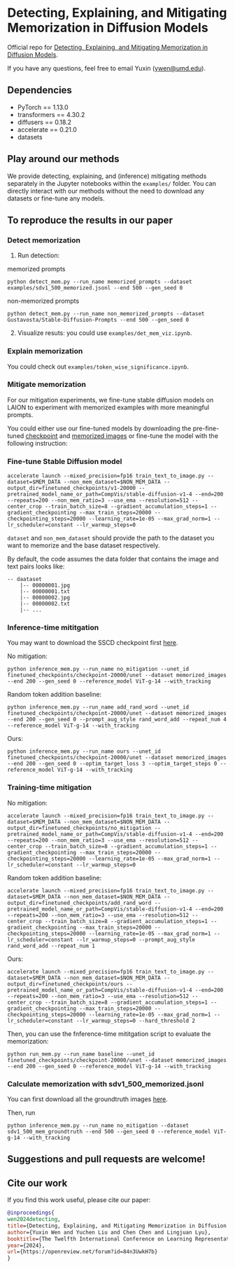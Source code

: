 # Detecting, Explaining, and Mitigating Memorization in Diffusion Models
Official repo for [Detecting, Explaining, and Mitigating Memorization in Diffusion Models](https://openreview.net/forum?id=84n3UwkH7b).

If you have any questions, feel free to email Yuxin (<ywen@umd.edu>).

## Dependencies
- PyTorch == 1.13.0
- transformers == 4.30.2
- diffusers == 0.18.2
- accelerate == 0.21.0
- datasets

## Play around our methods
We provide detecting, explaining, and (inference) mitigating methods separately in the Jupyter notebooks within the `examples/` folder. You can directly interact with our methods without the need to download any datasets or fine-tune any models.

## To reproduce the results in our paper
### Detect memorization
1. Run detection:

memorized prompts
```
python detect_mem.py --run_name memorized_prompts --dataset examples/sdv1_500_memorized.jsonl --end 500 --gen_seed 0
```

non-memorized prompts
```
python detect_mem.py --run_name non_memorized_prompts --dataset Gustavosta/Stable-Diffusion-Prompts --end 500 --gen_seed 0
```

2. Visualize resuts: you could use `examples/det_mem_viz.ipynb`.

### Explain memorization
You could check out `examples/token_wise_significance.ipynb`.

### Mitigate memorization
For our mitigation experiments, we fine-tune stable diffusion models on LAION to experiment with memorized examples with more meaningful prompts.

You could either use our fine-tuned models by downloading the pre-fine-tuned [checkpoint](https://drive.google.com/drive/folders/1XiYtYySpTUmS_9OwojNo4rsPbkfCQKBl?usp=sharing) and [memorized images](https://drive.google.com/drive/folders/1oQ49pO9gwwMNurxxVw7jwlqHswzj6Xbd?usp=sharing) or fine-tune the model with the following instruction:

### Fine-tune Stable Diffusion model
```
accelerate launch --mixed_precision=fp16 train_text_to_image.py --dataset=$MEM_DATA --non_mem_dataset=$NON_MEM_DATA --output_dir=finetuned_checkpoints/v1-20000 --pretrained_model_name_or_path=CompVis/stable-diffusion-v1-4 --end=200 --repeats=200 --non_mem_ratio=3 --use_ema --resolution=512 --center_crop --train_batch_size=8 --gradient_accumulation_steps=1 --gradient_checkpointing --max_train_steps=20000 --checkpointing_steps=20000 --learning_rate=1e-05 --max_grad_norm=1 --lr_scheduler=constant --lr_warmup_steps=0
```

`dataset` and `non_mem_dataset` should provide the path to the dataset you want to memorize and the base dataset respectively.

By default, the code assumes the data folder that contains the image and text pairs looks like:
```
-- daataset
    |-- 00000001.jpg
    |-- 00000001.txt
    |-- 00000002.jpg
    |-- 00000002.txt
    |-- ...
```

### Inference-time mititgation
You may want to download the SSCD checkpoint first [here](https://drive.google.com/file/d/1PAMwyK5b5zi6WBvyENtWuWr0lpT-TYMk/view?usp=sharing).

No mitigation:
```
python inference_mem.py --run_name no_mitigation --unet_id finetuned_checkpoints/checkpoint-20000/unet --dataset memorized_images --end 200 --gen_seed 0 --reference_model ViT-g-14 --with_tracking
```

Random token addition baseline:
```
python inference_mem.py --run_name add_rand_word --unet_id finetuned_checkpoints/checkpoint-20000/unet --dataset memorized_images --end 200 --gen_seed 0 --prompt_aug_style rand_word_add --repeat_num 4 --reference_model ViT-g-14 --with_tracking
```

Ours:
```
python inference_mem.py --run_name ours --unet_id finetuned_checkpoints/checkpoint-20000/unet --dataset memorized_images --end 200 --gen_seed 0 --optim_target_loss 3 --optim_target_steps 0 --reference_model ViT-g-14 --with_tracking
```

### Training-time mitigation
No mitigation:
```
accelerate launch --mixed_precision=fp16 train_text_to_image.py --dataset=$MEM_DATA --non_mem_dataset=$NON_MEM_DATA --output_dir=finetuned_checkpoints/no_mitigation --pretrained_model_name_or_path=CompVis/stable-diffusion-v1-4 --end=200 --repeats=200 --non_mem_ratio=3 --use_ema --resolution=512 --center_crop --train_batch_size=8 --gradient_accumulation_steps=1 --gradient_checkpointing --max_train_steps=20000 --checkpointing_steps=20000 --learning_rate=1e-05 --max_grad_norm=1 --lr_scheduler=constant --lr_warmup_steps=0
```

Random token addition baseline:
```
accelerate launch --mixed_precision=fp16 train_text_to_image.py --dataset=$MEM_DATA --non_mem_dataset=$NON_MEM_DATA --output_dir=finetuned_checkpoints/add_rand_word --pretrained_model_name_or_path=CompVis/stable-diffusion-v1-4 --end=200 --repeats=200 --non_mem_ratio=3 --use_ema --resolution=512 --center_crop --train_batch_size=8 --gradient_accumulation_steps=1 --gradient_checkpointing --max_train_steps=20000 --checkpointing_steps=20000 --learning_rate=1e-05 --max_grad_norm=1 --lr_scheduler=constant --lr_warmup_steps=0 --prompt_aug_style rand_word_add --repeat_num 1
```

Ours:
```
accelerate launch --mixed_precision=fp16 train_text_to_image.py --dataset=$MEM_DATA --non_mem_dataset=$NON_MEM_DATA --output_dir=finetuned_checkpoints/ours --pretrained_model_name_or_path=CompVis/stable-diffusion-v1-4 --end=200 --repeats=200 --non_mem_ratio=3 --use_ema --resolution=512 --center_crop --train_batch_size=8 --gradient_accumulation_steps=1 --gradient_checkpointing --max_train_steps=20000 --checkpointing_steps=20000 --learning_rate=1e-05 --max_grad_norm=1 --lr_scheduler=constant --lr_warmup_steps=0 --hard_threshold 2
```

Then, you can use the fnference-time mititgation script to evaluate the memorization:
```
python run_mem.py --run_name baseline --unet_id finetuned_checkpoints/checkpoint-20000/unet --dataset memorized_images --end 200 --gen_seed 0 --reference_model ViT-g-14 --with_tracking
```

### Calculate memorization with sdv1_500_memorized.jsonl
You can first download all the groundtruth images [here](https://drive.google.com/file/d/1mdhkyTlDBZIW6LaO_Q1J3roaU2Be0Nvo/view?usp=sharing).

Then, run
```
python inference_mem.py --run_name no_mitigation --dataset sdv1_500_mem_groundtruth --end 500 --gen_seed 0 --reference_model ViT-g-14 --with_tracking
```

## Suggestions and pull requests are welcome!

## Cite our work
If you find this work useful, please cite our paper:

```bibtex
@inproceedings{
wen2024detecting,
title={Detecting, Explaining, and Mitigating Memorization in Diffusion Models},
author={Yuxin Wen and Yuchen Liu and Chen Chen and Lingjuan Lyu},
booktitle={The Twelfth International Conference on Learning Representations},
year={2024},
url={https://openreview.net/forum?id=84n3UwkH7b}
}
```
